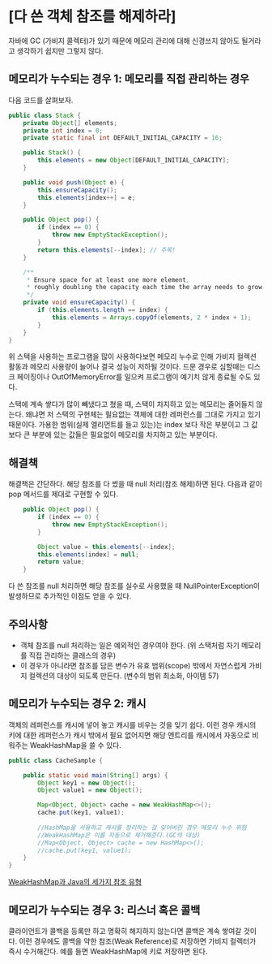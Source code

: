 # [다 쓴 객체 참조를 해제하라]

자바에 GC (가비지 콜렉터)가 있기 때문에 메모리 관리에 대해 신경쓰지 않아도 될거라고 생각하기 쉽지만 그렇지 않다. 

## 메모리가 누수되는 경우 1: 메모리를 직접 관리하는 경우

다음 코드를 살펴보자.

```JAVA
public class Stack {
    private Object[] elements;
    private int index = 0;
    private static final int DEFAULT_INITIAL_CAPACITY = 16;

    public Stack() {
        this.elements = new Object[DEFAULT_INITIAL_CAPACITY];
    }

    public void push(Object e) {
        this.ensureCapacity();
        this.elements[index++] = e;
    }

    public Object pop() {
        if (index == 0) {
            throw new EmptyStackException();
        }
        return this.elements[--index]; // 주목!
    }

    /**
     * Ensure space for at least one more element,
     * roughly doubling the capacity each time the array needs to grow.
     */
    private void ensureCapacity() {
        if (this.elements.length == index) {
            this.elements = Arrays.copyOf(elements, 2 * index + 1);
        }
    } 
}
```
위 스택을 사용하는 프로그램을 많이 사용하다보면 메모리 누수로 인해 가비지 컬렉션 활동과 메모리 사용량이 늘어나 결국 성능이 저하될 것이다.
드문 경우로 심할때는 디스크 페이징이나 OutOfMemoryError를 일으켜 프로그램이 예기치 않게 종료될 수도 있다.

스택에 계속 쌓다가 많이 빼냈다고 쳤을 때, 스택이 차지하고 있는 메모리는 줄어들지 않는다. 
왜냐면 저 스택의 구현체는 필요없는 객체에 대한 레퍼런스를 그대로 가지고 있기 때문이다. 
가용한 범위(실제 엘리먼트를 들고 있는)는 index 보다 작은 부분이고 그 값 보다 큰 부분에 있는 값들은 필요없이 메모리를 차지하고 있는 부분이다.


## 해결책
해결책은 간단하다. 해당 참조를 다 썼을 때 null 처리(참조 해제)하면 된다.
다음과 같이 pop 메서드를 제대로 구현할 수 있다.

```JAVA
    public Object pop() {
        if (index == 0) {
            throw new EmptyStackException();
        }

        Object value = this.elements[--index];
        this.elements[index] = null;
        return value;
    }
```
다 쓴 참조를 null 처리하면 해당 참조를 실수로 사용했을 때 NullPointerException이 발생하므로 추가적인 이점도 얻을 수 있다.

## 주의사항
* 객체 참조를 null 처리하는 일은 예외적인 경우여야 한다. (위 스택처럼 자기 메모리를 직접 관리하는 클래스의 경우)
* 이 경우가 아니라면 참조를 담은 변수가 유효 범위(scope) 밖에서 자연스럽게 가비지 컬렉션의 대상이 되도록 만든다. (변수의 범위 최소화, 아이템 57)

## 메모리가 누수되는 경우 2: 캐시

객체의 레퍼런스를 캐시에 넣어 놓고 캐시를 비우는 것을 잊기 쉽다.
이런 경우 캐시의 키에 대한 레퍼런스가 캐시 밖에서 필요 없어지면 해당 엔트리를 캐시에서 자동으로 비워주는 WeakHashMap을 쓸 수 있다.

```JAVA
public class CacheSample {

    public static void main(String[] args) {
        Object key1 = new Object();
        Object value1 = new Object();

        Map<Object, Object> cache = new WeakHashMap<>();
        cache.put(key1, value1);
        
        //HashMap을 사용하고 캐시를 정리하는 걸 잊어버린 경우 메모리 누수 위험
        //WeakHashMap은 이를 자동으로 제거해준다.(GC의 대상)
        //Map<Object, Object> cache = new HashMap<>();
        //cache.put(key1, value1);
    }
}
```
[WeakHashMap과 Java의 세가지 참조 유형](https://blog.breakingthat.com/2018/08/26/java-collection-map-weakhashmap/)

## 메모리가 누수되는 경우 3: 리스너 혹은 콜백

클라이언트가 콜백을 등록만 하고 명확히 해지하지 않는다면 콜백은 계속 쌓여갈 것이다.
이런 경우에도 콜백을 약한 참조(Weak Reference)로 저장하면 가비지 컬렉터가 즉시 수거해간다.
예를 들면 WeakHashMap에 키로 저장하면 된다.
